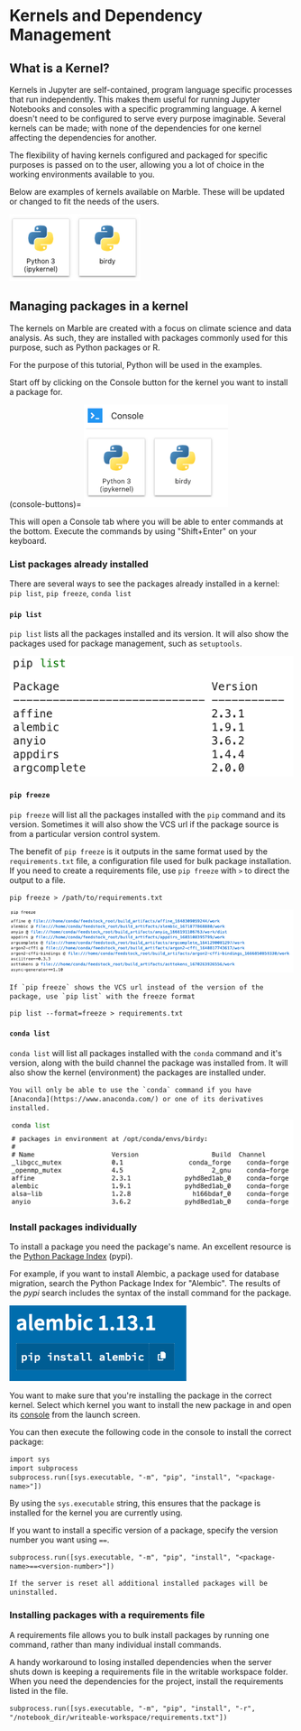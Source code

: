 # Kernels and Dependency Management

## What is a Kernel?

Kernels in Jupyter are self-contained, program language specific processes that run independently.  This makes them 
useful for running Jupyter Notebooks and consoles with a specific programming language. 
A kernel doesn't need to be configured to serve every purpose imaginable. Several kernels can be made; with none of the 
dependencies for one kernel affecting the dependencies for another.

The flexibility of having kernels configured and packaged for specific purposes is passed on to the user, allowing you 
a lot of choice in the working environments available to you.  

Below are examples of kernels available on Marble.  These will be updated or changed to fit the needs of the users.

![Kernels](images/kernels-dependency/kernel-buttons.png)

## Managing packages in a kernel

The kernels on Marble are created with a focus on climate science and data analysis.  As such, they are installed with 
packages commonly used for this purpose, such as Python packages or R.

For the purpose of this tutorial, Python will be used in the examples.

Start off by clicking on the Console button for the kernel you want to install a package for.

(console-buttons)=
![Console Buttons](images/kernels-dependency/console-buttons.png)

This will open a Console tab where you will be able to enter commands at the bottom.  Execute the commands by using 
"Shift+Enter" on your keyboard.

### List packages already installed

There are several ways to see the packages already installed in a 
kernel: `pip list`, `pip freeze`, `conda list`

#### `pip list`

`pip list` lists all the packages installed and its version.  It will also show the packages used for package management, such as `setuptools`.

![pip list](images/kernels-dependency/pip-list-list.png)

#### `pip freeze`

`pip freeze` will list all the packages installed with the `pip` command and its version.  Sometimes it will also
show the VCS url if the package source is from a particular version control system.

The benefit of `pip freeze` is it outputs in the same format used by the `requirements.txt` file, a 
configuration file used for bulk package installation.  If you need to create a requirements file, use 
`pip freeze` with `>` to direct the output to a file.

```
pip freeze > /path/to/requirements.txt
```

![pip freeze](images/kernels-dependency/pip-freeze-list.png)

```{note}
If `pip freeze` shows the VCS url instead of the version of the package, use `pip list` with the freeze format
```

```
pip list --format=freeze > requirements.txt
```

#### `conda list`

`conda list` will list all packages installed with the `conda` command and it's version, along with the build channel 
the package was installed from.  It will also show the kernel (environment) the packages are installed under. 

```{note}
You will only be able to use the `conda` command if you have [Anaconda](https://www.anaconda.com/) or one of its derivatives installed.
```

![conda](images/kernels-dependency/conda-list-list.png)


### Install packages individually

To install a package you need the package's name.  An excellent resource is the [Python Package Index](https://pypi.org/) (pypi).

For example, if you want to install Alembic, a package used for database migration, search the Python Package Index
for "Alembic".  The results of the *pypi* search includes the syntax of the install command for the package. 

![pypi](images/kernels-dependency/pypi-result.png)

You want to make sure that you're installing the package in the correct kernel. Select which kernel you want to install
the new package in and open its [console](console-buttons) from the launch screen.

You can then execute the following code in the console to install the correct package:

```
import sys
import subprocess
subprocess.run([sys.executable, "-m", "pip", "install", "<package-name>"])
```

By using the `sys.executable` string, this ensures that the package is installed for the kernel you are currently using.

If you want to install a specific version of a package, specify the version number you want using `==`.

```
subprocess.run([sys.executable, "-m", "pip", "install", "<package-name>==<version-number>"])
```

```{warning}
If the server is reset all additional installed packages will be uninstalled.
```

### Installing packages with a requirements file

A requirements file allows you to bulk install packages by running one command, rather than many individual install 
commands.

A handy workaround to losing installed dependencies when the server shuts down is keeping a requirements file in the writable 
workspace folder.  When you need the dependencies for the project, install the requirements listed in the file.

```
subprocess.run([sys.executable, "-m", "pip", "install", "-r", "/notebook_dir/writeable-workspace/requirements.txt"])
```
